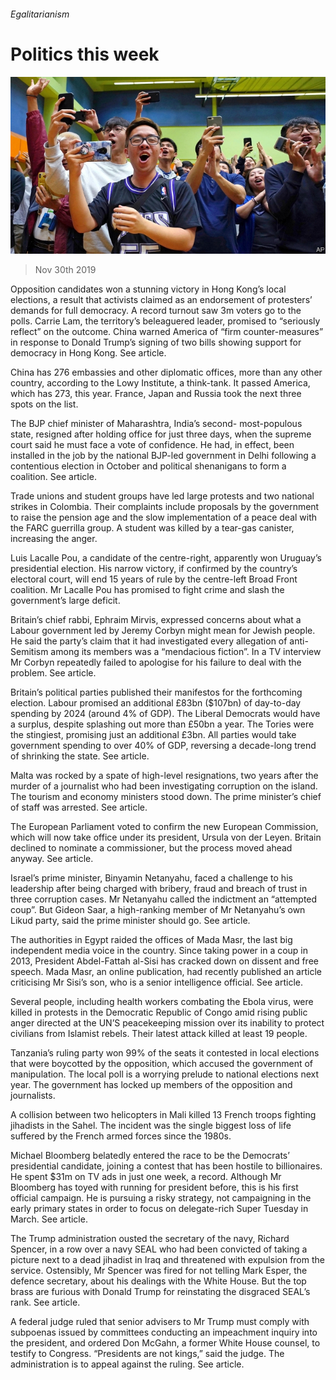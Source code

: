 ###### Egalitarianism

# Politics this week 

![image](images/20191130_wwp004.jpg) 

> Nov 30th 2019 

Opposition candidates won a stunning victory in Hong Kong’s local elections, a result that activists claimed as an endorsement of protesters’ demands for full democracy. A record turnout saw 3m voters go to the polls. Carrie Lam, the territory’s beleaguered leader, promised to “seriously reflect” on the outcome. China warned America of “firm counter-measures” in response to Donald Trump’s signing of two bills showing support for democracy in Hong Kong. See article. 

China has 276 embassies and other diplomatic offices, more than any other country, according to the Lowy Institute, a think-tank. It passed America, which has 273, this year. France, Japan and Russia took the next three spots on the list. 

The BJP chief minister of Maharashtra, India’s second- most-populous state, resigned after holding office for just three days, when the supreme court said he must face a vote of confidence. He had, in effect, been installed in the job by the national BJP-led government in Delhi following a contentious election in October and political shenanigans to form a coalition. See article. 

Trade unions and student groups have led large protests and two national strikes in Colombia. Their complaints include proposals by the government to raise the pension age and the slow implementation of a peace deal with the FARC guerrilla group. A student was killed by a tear-gas canister, increasing the anger. 

Luis Lacalle Pou, a candidate of the centre-right, apparently won Uruguay’s presidential election. His narrow victory, if confirmed by the country’s electoral court, will end 15 years of rule by the centre-left Broad Front coalition. Mr Lacalle Pou has promised to fight crime and slash the government’s large deficit. 

Britain’s chief rabbi, Ephraim Mirvis, expressed concerns about what a Labour government led by Jeremy Corbyn might mean for Jewish people. He said the party’s claim that it had investigated every allegation of anti-Semitism among its members was a “mendacious fiction”. In a TV interview Mr Corbyn repeatedly failed to apologise for his failure to deal with the problem. See article. 

Britain’s political parties published their manifestos for the forthcoming election. Labour promised an additional £83bn ($107bn) of day-to-day spending by 2024 (around 4% of GDP). The Liberal Democrats would have a surplus, despite splashing out more than £50bn a year. The Tories were the stingiest, promising just an additional £3bn. All parties would take government spending to over 40% of GDP, reversing a decade-long trend of shrinking the state. See article. 

Malta was rocked by a spate of high-level resignations, two years after the murder of a journalist who had been investigating corruption on the island. The tourism and economy ministers stood down. The prime minister’s chief of staff was arrested. See article. 

The European Parliament voted to confirm the new European Commission, which will now take office under its president, Ursula von der Leyen. Britain declined to nominate a commissioner, but the process moved ahead anyway. See article. 

Israel’s prime minister, Binyamin Netanyahu, faced a challenge to his leadership after being charged with bribery, fraud and breach of trust in three corruption cases. Mr Netanyahu called the indictment an “attempted coup”. But Gideon Saar, a high-ranking member of Mr Netanyahu’s own Likud party, said the prime minister should go. See article. 

The authorities in Egypt raided the offices of Mada Masr, the last big independent media voice in the country. Since taking power in a coup in 2013, President Abdel-Fattah al-Sisi has cracked down on dissent and free speech. Mada Masr, an online publication, had recently published an article criticising Mr Sisi’s son, who is a senior intelligence official. See article. 

Several people, including health workers combating the Ebola virus, were killed in protests in the Democratic Republic of Congo amid rising public anger directed at the UN’S peacekeeping mission over its inability to protect civilians from Islamist rebels. Their latest attack killed at least 19 people. 

Tanzania’s ruling party won 99% of the seats it contested in local elections that were boycotted by the opposition, which accused the government of manipulation. The local poll is a worrying prelude to national elections next year. The government has locked up members of the opposition and journalists. 

A collision between two helicopters in Mali killed 13 French troops fighting jihadists in the Sahel. The incident was the single biggest loss of life suffered by the French armed forces since the 1980s. 

Michael Bloomberg belatedly entered the race to be the Democrats’ presidential candidate, joining a contest that has been hostile to billionaires. He spent $31m on TV ads in just one week, a record. Although Mr Bloomberg has toyed with running for president before, this is his first official campaign. He is pursuing a risky strategy, not campaigning in the early primary states in order to focus on delegate-rich Super Tuesday in March. See article. 

The Trump administration ousted the secretary of the navy, Richard Spencer, in a row over a navy SEAL who had been convicted of taking a picture next to a dead jihadist in Iraq and threatened with expulsion from the service. Ostensibly, Mr Spencer was fired for not telling Mark Esper, the defence secretary, about his dealings with the White House. But the top brass are furious with Donald Trump for reinstating the disgraced SEAL’s rank. See article. 

A federal judge ruled that senior advisers to Mr Trump must comply with subpoenas issued by committees conducting an impeachment inquiry into the president, and ordered Don McGahn, a former White House counsel, to testify to Congress. “Presidents are not kings,” said the judge. The administration is to appeal against the ruling. See article. 

